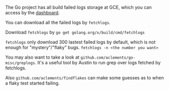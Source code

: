 The Go project has all build failed logs storage at GCE, which you can access by the [dashboard](https://build.golang.org/).

You can download all the failed logs by `fetchlogs`.

Download `fetchlogs` by `go get golang.org/x/build/cmd/fetchlogs`

`fetchlogs` only download 300 lastest failed logs by default, which is not enough for "mystery"/"flaky" bugs.
`fetchlogs -n <the number you want>`

You may also want to take a look at
`github.com/aclements/go-misc/greplogs`. It's a useful tool by Austin
to run grep over logs fetched by fetchlogs. 

Also `github.com/aclements/findflakes` can make some guesses as to when a
flaky test started failing.